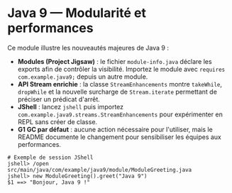 # Java 9 — Modularité et performances

Ce module illustre les nouveautés majeures de Java 9 :

- **Modules (Project Jigsaw)** : le fichier `module-info.java` déclare les exports afin de contrôler la visibilité. Importez le module avec `requires com.example.java9;` depuis un autre module.
- **API Stream enrichie** : la classe `StreamEnhancements` montre `takeWhile`, `dropWhile` et la nouvelle surcharge de `Stream.iterate` permettant de préciser un prédicat d'arrêt.
- **JShell** : lancez `jshell` puis importez `com.example.java9.streams.StreamEnhancements` pour expérimenter en REPL sans créer de classe.
- **G1 GC par défaut** : aucune action nécessaire pour l'utiliser, mais le README documente le changement pour sensibiliser les équipes aux performances.

```shell
# Exemple de session JShell
jshell> /open src/main/java/com/example/java9/module/ModuleGreeting.java
jshell> new ModuleGreeting().greet("Java 9")
$1 ==> "Bonjour, Java 9 !"
```

